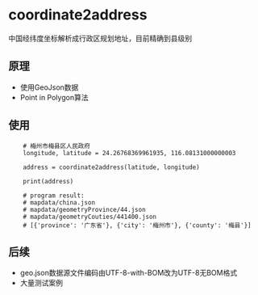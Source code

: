 # coordinate2address

中国经纬度坐标解析成行政区规划地址，目前精确到县级别

## 原理
- 使用GeoJson数据
- Point in Polygon算法

## 使用
```
    # 梅州市梅县区人民政府
    longitude, latitude = 24.26768369961935, 116.08131000000003

    address = coordinate2address(latitude, longitude)

    print(address)

    # program result:
    # mapdata/china.json
    # mapdata/geometryProvince/44.json
    # mapdata/geometryCouties/441400.json
    # [{'province': '广东省'}, {'city': '梅州市'}, {'county': '梅县'}]
```

## 后续
- geo.json数据源文件编码由UTF-8-with-BOM改为UTF-8无BOM格式
- 大量测试案例